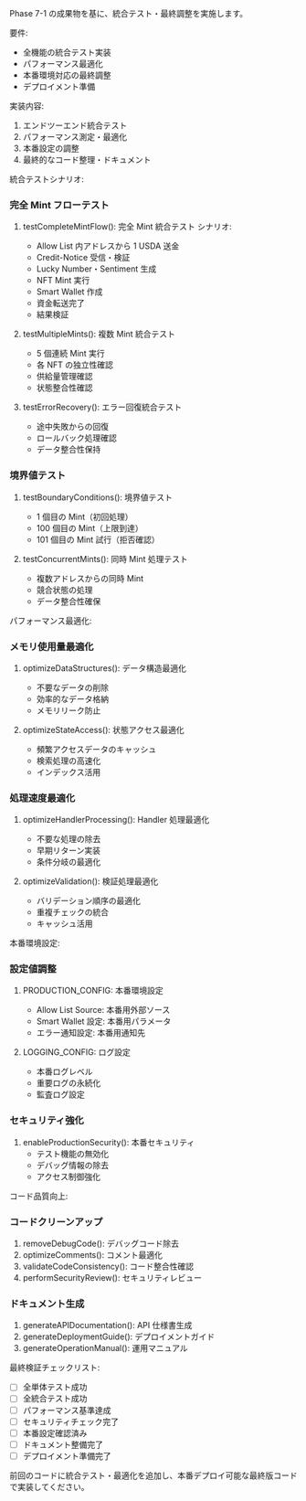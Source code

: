 Phase 7-1 の成果物を基に、統合テスト・最終調整を実施します。

要件:

- 全機能の統合テスト実装
- パフォーマンス最適化
- 本番環境対応の最終調整
- デプロイメント準備

実装内容:

1. エンドツーエンド統合テスト
2. パフォーマンス測定・最適化
3. 本番設定の調整
4. 最終的なコード整理・ドキュメント

統合テストシナリオ:

### 完全 Mint フローテスト

1. testCompleteMintFlow(): 完全 Mint 統合テスト
   シナリオ:

   - Allow List 内アドレスから 1 USDA 送金
   - Credit-Notice 受信・検証
   - Lucky Number・Sentiment 生成
   - NFT Mint 実行
   - Smart Wallet 作成
   - 資金転送完了
   - 結果検証

2. testMultipleMints(): 複数 Mint 統合テスト

   - 5 個連続 Mint 実行
   - 各 NFT の独立性確認
   - 供給量管理確認
   - 状態整合性確認

3. testErrorRecovery(): エラー回復統合テスト
   - 途中失敗からの回復
   - ロールバック処理確認
   - データ整合性保持

### 境界値テスト

1. testBoundaryConditions(): 境界値テスト

   - 1 個目の Mint（初回処理）
   - 100 個目の Mint（上限到達）
   - 101 個目の Mint 試行（拒否確認）

2. testConcurrentMints(): 同時 Mint 処理テスト
   - 複数アドレスからの同時 Mint
   - 競合状態の処理
   - データ整合性確保

パフォーマンス最適化:

### メモリ使用量最適化

1. optimizeDataStructures(): データ構造最適化

   - 不要なデータの削除
   - 効率的なデータ格納
   - メモリリーク防止

2. optimizeStateAccess(): 状態アクセス最適化
   - 頻繁アクセスデータのキャッシュ
   - 検索処理の高速化
   - インデックス活用

### 処理速度最適化

1. optimizeHandlerProcessing(): Handler 処理最適化

   - 不要な処理の除去
   - 早期リターン実装
   - 条件分岐の最適化

2. optimizeValidation(): 検証処理最適化
   - バリデーション順序の最適化
   - 重複チェックの統合
   - キャッシュ活用

本番環境設定:

### 設定値調整

1. PRODUCTION_CONFIG: 本番環境設定

   - Allow List Source: 本番用外部ソース
   - Smart Wallet 設定: 本番用パラメータ
   - エラー通知設定: 本番用通知先

2. LOGGING_CONFIG: ログ設定
   - 本番ログレベル
   - 重要ログの永続化
   - 監査ログ設定

### セキュリティ強化

1. enableProductionSecurity(): 本番セキュリティ
   - テスト機能の無効化
   - デバッグ情報の除去
   - アクセス制御強化

コード品質向上:

### コードクリーンアップ

1. removeDebugCode(): デバッグコード除去
2. optimizeComments(): コメント最適化
3. validateCodeConsistency(): コード整合性確認
4. performSecurityReview(): セキュリティレビュー

### ドキュメント生成

1. generateAPIDocumentation(): API 仕様書生成
2. generateDeploymentGuide(): デプロイメントガイド
3. generateOperationManual(): 運用マニュアル

最終検証チェックリスト:

- [ ] 全単体テスト成功
- [ ] 全統合テスト成功
- [ ] パフォーマンス基準達成
- [ ] セキュリティチェック完了
- [ ] 本番設定確認済み
- [ ] ドキュメント整備完了
- [ ] デプロイメント準備完了

前回のコードに統合テスト・最適化を追加し、本番デプロイ可能な最終版コードで実装してください。
